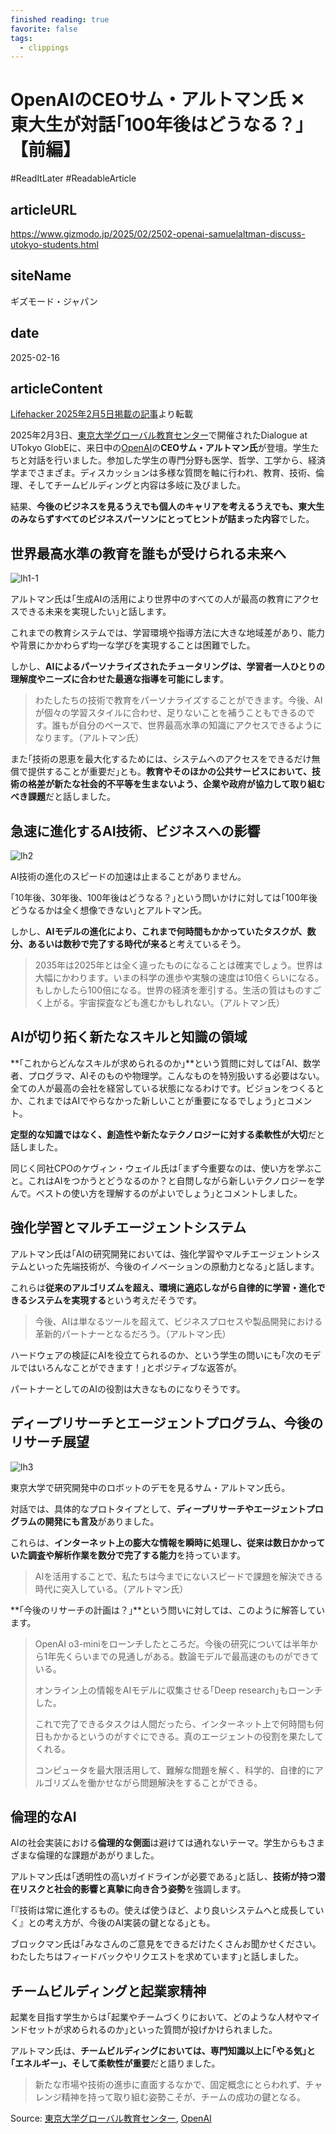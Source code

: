 ```yaml
---
finished reading: true
favorite: false
tags:
  - clippings
---
```

# OpenAIのCEOサム・アルトマン氏 ✕ 東大生が対話｢100年後はどうなる？｣【前編】
  #ReadItLater 
 #ReadableArticle

## articleURL
https://www.gizmodo.jp/2025/02/2502-openai-samuelaltman-discuss-utokyo-students.html

## siteName
ギズモード・ジャパン

## date
2025-02-16

## articleContent
[Lifehacker 2025年2月5日掲載の記事](https://www.lifehacker.jp/article/2502-openai-samuelaltman-discuss-utokyo-students/)より転載

2025年2月3日、[東京大学グローバル教育センター](https://globe.u-tokyo.ac.jp/ja/index.html)で開催されたDialogue at UTokyo GlobEに、来日中の[OpenAI](https://openai.com/ja-JP/)の**CEOサム・アルトマン氏**が登壇。学生たちと対話を行いました。参加した学生の専門分野も医学、哲学、工学から、経済学までさまざま。ディスカッションは多様な質問を軸に行われ、教育、技術、倫理、そしてチームビルディングと内容は多岐に及びました。

結果、**今後のビジネスを見るうえでも個人のキャリアを考えるうえでも、東大生のみならずすべてのビジネスパーソンにとってヒントが詰まった内容**でした。

## 世界最高水準の教育を誰もが受けられる未来へ

![lh1-1](https://media.loom-app.com/gizmodo/dist/images/2025/02/14/lh1-1.jpeg?w=640)

アルトマン氏は｢生成AIの活用により世界中のすべての人が最高の教育にアクセスできる未来を実現したい｣と話します。

これまでの教育システムでは、学習環境や指導方法に大きな地域差があり、能力や背景にかかわらず均一な学びを実現することは困難でした。

しかし、**AIによるパーソナライズされたチュータリングは、学習者一人ひとりの理解度やニーズに合わせた最適な指導を可能にします**。

> わたしたちの技術で教育をパーソナライズすることができます。今後、AIが個々の学習スタイルに合わせ、足りないことを補うこともできるのです。誰もが自分のペースで、世界最高水準の知識にアクセスできるようになります。（アルトマン氏）

また｢技術の恩恵を最大化するためには、システムへのアクセスをできるだけ無償で提供することが重要だ｣とも。**教育やそのほかの公共サービスにおいて、技術の格差が新たな社会的不平等を生まないよう、企業や政府が協力して取り組むべき課題**だと話しました。

## 急速に進化するAI技術、ビジネスへの影響

![lh2](https://media.loom-app.com/gizmodo/dist/images/2025/02/14/lh2.jpeg?w=640)

AI技術の進化のスピードの加速は止まることがありません。

｢10年後、30年後、100年後はどうなる？｣という問いかけに対しては｢100年後どうなるかは全く想像できない｣とアルトマン氏。

しかし、**AIモデルの進化により、これまで何時間もかかっていたタスクが、数分、あるいは数秒で完了する時代が来る**と考えているそう。

> 2035年は2025年とは全く違ったものになることは確実でしょう。世界は大幅にかわります。いまの科学の進歩や実験の速度は10倍くらいになる。もしかしたら100倍になる。世界の経済を牽引する。生活の質はものすごく上がる。宇宙探査なども進むかもしれない。（アルトマン氏）

## AIが切り拓く新たなスキルと知識の領域

**｢これからどんなスキルが求められるのか｣**という質問に対しては｢AI、数学者、プログラマ、AIそのものや物理学。こんなものを特別扱いする必要はない。全ての人が最高の会社を経営している状態になるわけです。ビジョンをつくるとか、これまではAIでやらなかった新しいことが重要になるでしょう｣とコメント。

**定型的な知識ではなく、創造性や新たなテクノロジーに対する柔軟性が大切**だと話しました。

同じく同社CPOのケヴィン・ウェイル氏は｢まず今重要なのは、使い方を学ぶこと。これはAIをつかうとどうなるのか？と自問しながら新しいテクノロジーを学んで。ベストの使い方を理解するのがよいでしょう｣とコメントしました。

## 強化学習とマルチエージェントシステム

アルトマン氏は｢AIの研究開発においては、強化学習やマルチエージェントシステムといった先端技術が、今後のイノベーションの原動力となる｣と話します。

これらは**従来のアルゴリズムを超え、環境に適応しながら自律的に学習・進化できるシステムを実現する**という考えだそうです。

> 今後、AIは単なるツールを超えて、ビジネスプロセスや製品開発における革新的パートナーとなるだろう。（アルトマン氏）

ハードウェアの検証にAIを役立てられるのか、という学生の問いにも｢次のモデルではいろんなことができます！｣とポジティブな返答が。

パートナーとしてのAIの役割は大きなものになりそうです。

## ディープリサーチとエージェントプログラム、今後のリサーチ展望

![lh3](https://media.loom-app.com/gizmodo/dist/images/2025/02/14/lh3.jpeg?w=640)

東京大学で研究開発中のロボットのデモを見るサム・アルトマン氏ら。

対話では、具体的なプロトタイプとして、**ディープリサーチやエージェントプログラムの開発にも言及**がありました。

これらは、**インターネット上の膨大な情報を瞬時に処理し、従来は数日かかっていた調査や解析作業を数分で完了する能力**を持っています。

> AIを活用することで、私たちは今までにないスピードで課題を解決できる時代に突入している。（アルトマン氏）

**｢今後のリサーチの計画は？｣**という問いに対しては、このように解答しています。

> OpenAI o3-miniをローンチしたところだ。今後の研究については半年から1年先くらいまでの見通しがある。数論モデルで最高速のものができている。
> 
> オンライン上の情報をAIモデルに収集させる｢Deep research｣もローンチした。
> 
> これで完了できるタスクは人間だったら、インターネット上で何時間も何日もかかるというのがすぐにできる。真のエージェントの役割を果たしてくれる。
> 
> コンピュータを最大限活用して、難解な問題を解く、科学的、自律的にアルゴリズムを働かせながら問題解決をすることができる。

## 倫理的なAI

AIの社会実装における**倫理的な側面**は避けては通れないテーマ。学生からもさまざまな倫理的な課題があがりました。

アルトマン氏は｢透明性の高いガイドラインが必要である｣と話し、**技術が持つ潜在リスクと社会的影響と真摯に向き合う姿勢**を強調します。

｢『技術は常に進化するもの。使えば使うほど、より良いシステムへと成長していく』との考え方が、今後のAI実装の鍵となる｣とも。

ブロックマン氏は｢みなさんのご意見をできるだけたくさんお聞かせください。わたしたちはフィードバックやリクエストを求めています｣と話しました。

## チームビルディングと起業家精神

起業を目指す学生からは｢起業やチームづくりにおいて、どのような人材やマインドセットが求められるのか｣といった質問が投げかけられました。

アルトマン氏は、**チームビルディングにおいては、専門知識以上に｢やる気｣と｢エネルギー｣、そして柔軟性が重要**だと語りました。

> 新たな市場や技術の進歩に直面するなかで、固定概念にとらわれず、チャレンジ精神を持って取り組む姿勢こそが、チームの成功の鍵となる。

Source: [東京大学グローバル教育センター](https://globe.u-tokyo.ac.jp/ja/index.html), [OpenAI](https://openai.com/ja-JP/)